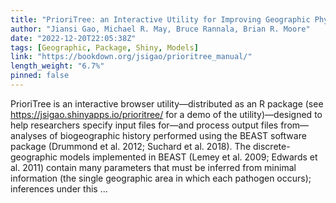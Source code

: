 ```yaml
---
title: "PrioriTree: an Interactive Utility for Improving Geographic Phylodynamic Analyses in BEAST"
author: "Jiansi Gao, Michael R. May, Bruce Rannala, Brian R. Moore"
date: "2022-12-20T22:05:38Z"
tags: [Geographic, Package, Shiny, Models]
link: "https://bookdown.org/jsigao/prioritree_manual/"
length_weight: "6.7%"
pinned: false
---
```


PrioriTree is an interactive browser utility—distributed as an R package (see https://jsigao.shinyapps.io/prioritree/ for a demo of the utility)—designed to help researchers specify input files for—and process output files from—analyses of biogeographic history performed using the BEAST software package (Drummond et al. 2012; Suchard et al. 2018).
The discrete-geographic models implemented in BEAST (Lemey et al. 2009; Edwards et al. 2011) contain many parameters that must be inferred from minimal information (the single geographic area in which each pathogen occurs); inferences under this ...
